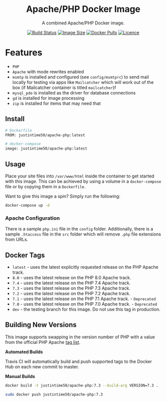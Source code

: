 <div align="center">

# Apache/PHP Docker Image

A combined Apache/PHP Docker image.

[![Build Status](https://github.com/Justintime50/apache-php-docker/workflows/build/badge.svg)](https://github.com/Justintime50/apache-php-docker/actions)
[![Image Size](https://img.shields.io/docker/image-size/justintime50/apache-php)](https://hub.docker.com/repository/docker/justintime50/apache-php)
[![Docker Pulls](https://img.shields.io/docker/pulls/justintime50/apache-php)](https://hub.docker.com/repository/docker/justintime50/apache-php)
[![Licence](https://img.shields.io/github/license/justintime50/apache-php-docker)](LICENSE)

</div>

# Features

* `PHP`
* `Apache` with mode rewrites enabled
* `msmtp` is installed and configured (see `config/msmtprc`) to send mail locally for testing via apps like `Mailcatcher` which will work out of the box (if Mailcatcher container is titled `mailcatcher`)f 
* `mysql_pdo` is installed as the driver for database connections
* `gd` is installed for image processing
* `zip` is installed for items that may need that

## Install

```bash
# Dockerfile
FROM: justintime50/apache-php:latest

# docker-compose
image: justintime50/apache-php:latest
```

## Usage

Place your site files into `/var/www/html` inside the container to get started with this image. This can be achieved by using a volume in a `docker-compose` file or by copying them in a `Dockerfile`.

Want to give this image a spin? Simply run the following:

```bash
docker-compose up -d
```

### Apache Configuration

There is a sample `php.ini` file in the `config` folder. Additionally, there is a sample `.htaccess` file in the `src` folder which will remove `.php` file extensions from URLs.

## Docker Tags

- `latest` - uses the latest explicitly requested release on the PHP Apache track.
- `8.0` - uses the latest release on the PHP 8.0 Apache track.
- `7.4` - uses the latest release on the PHP 7.4 Apache track.
- `7.3` - uses the latest release on the PHP 7.3 Apache track.
- `7.2` - uses the latest release on the PHP 7.2 Apache track.
- `7.1` - uses the latest release on the PHP 7.1 Apache track. - `Deprecated`
- `7.0` - uses the latest release on the PHP 7.0 Apache track. - `Deprecated`
- `dev` - the testing branch for this image. Do not use this tag in production.

## Building New Versions

This image supports swapping in the version number of PHP with a value from the official PHP Apache [tag list](https://hub.docker.com/_/php).

**Automated Builds**

Travis CI will automatically build and push supported tags to the Docker Hub on each new commit to master.

**Manual Builds**

```bash
docker build -t justintime50/apache-php:7.3 --build-arg VERSION=7.3 .

sudo docker push justintime50/apache-php:7.3
```
